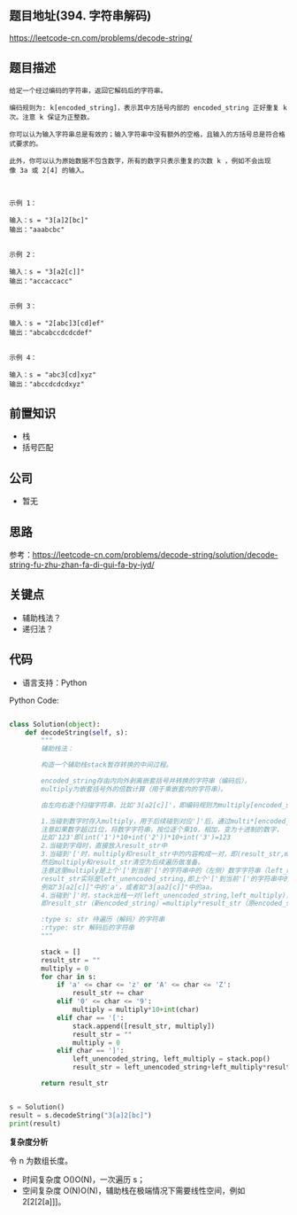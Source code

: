 <!--
 * @Author: your name
 * @Date: 2021-05-15 01:04:05
 * @LastEditTime: 2021-05-15 01:09:11
 * @LastEditors: Please set LastEditors
 * @Description: In User Settings Edit
 * @FilePath: \leetcode\394.字符串解码.md
-->


## 题目地址(394. 字符串解码)

https://leetcode-cn.com/problems/decode-string/

## 题目描述

```
给定一个经过编码的字符串，返回它解码后的字符串。

编码规则为: k[encoded_string]，表示其中方括号内部的 encoded_string 正好重复 k 次。注意 k 保证为正整数。

你可以认为输入字符串总是有效的；输入字符串中没有额外的空格，且输入的方括号总是符合格式要求的。

此外，你可以认为原始数据不包含数字，所有的数字只表示重复的次数 k ，例如不会出现像 3a 或 2[4] 的输入。

 

示例 1：

输入：s = "3[a]2[bc]"
输出："aaabcbc"


示例 2：

输入：s = "3[a2[c]]"
输出："accaccacc"


示例 3：

输入：s = "2[abc]3[cd]ef"
输出："abcabccdcdcdef"


示例 4：

输入：s = "abc3[cd]xyz"
输出："abccdcdcdxyz"

```

## 前置知识

- 栈
- 括号匹配

## 公司

- 暂无

## 思路

参考：https://leetcode-cn.com/problems/decode-string/solution/decode-string-fu-zhu-zhan-fa-di-gui-fa-by-jyd/

## 关键点

- 辅助栈法？
- 递归法？

## 代码

- 语言支持：Python

Python Code:

```python

class Solution(object):
    def decodeString(self, s):
        """
        辅助栈法：

        构造一个辅助栈stack暂存转换的中间过程。

        encoded_string存由内向外剥离嵌套括号并转换的字符串（编码后），
        multiply为嵌套括号外的倍数计算（用于乘嵌套内的字符串）。

        由左向右逐个扫描字符串，比如'3[a2[c]]'，即编码规则为multiply[encoded_string]：

        1.当碰到数字时存入multiply，用于后续碰到对应']'后，通过multi*[encoded_string]解码嵌套字符串。
        注意如果数字超过1位，将数字字符串，按位逐个乘10，相加，变为十进制的数字，
        比如'123'即(int('1')*10+int('2'))*10+int('3')=123
        2.当碰到字母时，直接放入result_str中
        3.当碰到'['时，multiply和result_str中的内容构成一对，即(result_str,multiply)作为一个整体存入辅助栈stack中，
        然后multiply和result_str清空为后续遍历做准备。
        注意这里multiply是上个'['到当前'['的字符串中的（左侧）数字字符串（left_multiply），例如"3[a2[c]]"中的'a'，
        result_str实际是left_unencoded_string,即上个'['到当前'['的字符串中的（左侧未编码）字母字符串（不是右侧括号'['和']'中的encoded_string），
        例如"3[a2[c]]"中的'a'，或者如"3[aa2[c]]"中的aa。
        4.当碰到']'时，stack出栈一对(left_unencoded_string,left_multiply)，解码字符串并与result_str中的字符串（原encoded_string）进行拼接（新encoded_string），
        即result_str（新encoded_string）=multiply*result_str（原encoded_string）+left_unencoded_string（出栈的result_str）

        :type s: str 待遍历（解码）的字符串
        :rtype: str 解码后的字符串
        """

        stack = []
        result_str = ""
        multiply = 0
        for char in s:
            if 'a' <= char <= 'z' or 'A' <= char <= 'Z':
                result_str += char
            elif '0' <= char <= '9':
                multiply = multiply*10+int(char)
            elif char == '[':
                stack.append([result_str, multiply])
                result_str = ""
                multiply = 0
            elif char == ']':
                left_unencoded_string, left_multiply = stack.pop()
                result_str = left_unencoded_string+left_multiply*result_str

        return result_str


s = Solution()
result = s.decodeString("3[a]2[bc]")
print(result)

```


**复杂度分析**

令 n 为数组长度。

- 时间复杂度 O()O(N)，一次遍历 s；
- 空间复杂度 O(N)O(N)，辅助栈在极端情况下需要线性空间，例如 2[2[2[a]]]。